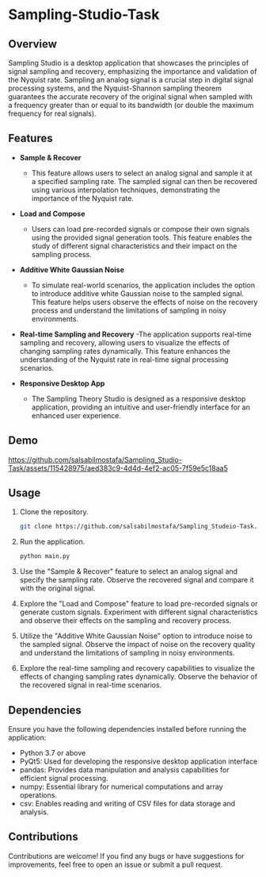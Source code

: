 # Sampling-Studio-Task

## Overview
Sampling Studio is a desktop application that showcases the principles of signal sampling and recovery, emphasizing the importance and validation of the Nyquist rate. Sampling an analog signal is a crucial step in digital signal processing systems, and the Nyquist-Shannon sampling theorem guarantees the accurate recovery of the original signal when sampled with a frequency greater than or equal to its bandwidth (or double the maximum frequency for real signals).


## Features
- **Sample & Recover**
  - This feature allows users to select an analog signal and sample it at a specified sampling rate. The sampled signal can then be recovered using various interpolation techniques, demonstrating the importance of the Nyquist rate.

- **Load and Compose**
  -  Users can load pre-recorded signals or compose their own signals using the provided signal generation tools. This feature enables the study of different signal characteristics and their impact on the sampling process.

- **Additive White Gaussian Noise**
  -  To simulate real-world scenarios, the application includes the option to introduce additive white Gaussian noise to the sampled signal. This feature helps users observe the effects of noise on the recovery process and understand the limitations of sampling in noisy environments.

- **Real-time Sampling and Recovery**
  -The application supports real-time sampling and recovery, allowing users to visualize the effects of changing sampling rates dynamically. This feature enhances the understanding of the Nyquist rate in real-time signal processing scenarios.

- **Responsive Desktop App**
  - The Sampling Theory Studio is designed as a responsive desktop application, providing an intuitive and user-friendly interface for an enhanced user experience.

## Demo


https://github.com/salsabilmostafa/Sampling_Studio-Task/assets/115428975/aed383c9-4d4d-4ef2-ac05-7f59e5c18aa5


## Usage
1. Clone the repository.
    ```bash
    git clone https://github.com/salsabilmostafa/Sampling_Studeio-Task.git
    ```
2. Run the application.
    ```bash
    python main.py
    ```
3. Use the "Sample & Recover" feature to select an analog signal and specify the sampling rate. Observe the recovered signal and compare it with the original signal.

4. Explore the "Load and Compose" feature to load pre-recorded signals or generate custom signals. Experiment with different signal characteristics and observe their effects on the sampling and recovery process.

5. Utilize the "Additive White Gaussian Noise" option to introduce noise to the sampled signal. Observe the impact of noise on the recovery quality and understand the limitations of sampling in noisy environments.

6. Explore the real-time sampling and recovery capabilities to visualize the effects of changing sampling rates dynamically. Observe the behavior of the recovered signal in real-time scenarios.


## Dependencies
Ensure you have the following dependencies installed before running the application:
- Python 3.7 or above
- PyQt5: Used for developing the responsive desktop application interface
- pandas: Provides data manipulation and analysis capabilities for efficient signal processing.
- numpy: Essential library for numerical computations and array operations.
- csv: Enables reading and writing of CSV files for data storage and analysis.

## Contributions
Contributions are welcome! If you find any bugs or have suggestions for improvements, feel free to open an issue or submit a pull request.
